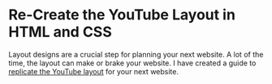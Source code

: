 # Re-Create the YouTube Layout in HTML and CSS

Layout designs are a crucial step for planning your next website. A lot of the time, the layout can make or brake your website. I have created a guide to [replicate the YouTube layout](https://medium.com/@tyree_mcpherson/re-create-the-youtube-layout-with-html-and-css-5ccb14c47255) for your next website.
